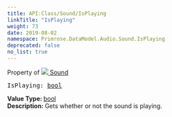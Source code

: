 ```yaml
---
title: API:Class/Sound/IsPlaying
linkTitle: "IsPlaying"
weight: 73
date: 2019-08-02
namespace: Primrose.DataModel.Audio.Sound.IsPlaying
deprecated: false
no_list: true
---
```

Property of <a href="/docs/api-reference/Class/Sound"><img src="/icons/silk/sound.png"/>&nbsp;Sound</a>
<pre class="method-declaration">
IsPlaying: <a class="type" href="/docs/api-reference/System/Primitives#boolean">bool</a></pre>
<b>Value Type: </b>
<a class="type" href="/docs/api-reference/System/Primitives#boolean">bool</a>
<br/>
<b>Description: </b>
Gets whether or not the sound is playing.

